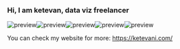 ### Hi, I am ketevan, data viz freelancer

![preview](https://user-images.githubusercontent.com/82092035/134229542-58f0bca8-775f-4e44-b31d-78917214a672.gif)![preview](https://user-images.githubusercontent.com/82092035/134229614-8ce0a750-a2b7-4e73-8722-dfe16a819bcb.gif)![preview](https://user-images.githubusercontent.com/82092035/134229652-805228d6-0286-412a-8345-f24eebf573be.gif)![preview](https://user-images.githubusercontent.com/82092035/134229742-11717a62-7165-42e0-b28e-7c1fb0a03927.gif)![preview](https://user-images.githubusercontent.com/82092035/134229776-05a3c0a7-4178-41f8-9560-e48085f44a52.gif)

You can check my website for more: https://ketevani.com/
<!--
**KetiBochorishvili/KetiBochorishvili** is a ✨ _special_ ✨ repository because its `README.md` (this file) appears on your GitHub profile.

Here are some ideas to get you started:

- 🔭 I’m currently working on ...
- 🌱 I’m currently learning ...
- 👯 I’m looking to collaborate on ...![preview](https://user-images.githubusercontent.com/82092035/134229475-db131388-748c-425d-bd50-03aed915e203.gif

- 🤔 I’m looking for help with ...
- 💬 Ask me about ...
- 📫 How to reach me: ...
- 😄 Pronouns: ...
- ⚡ Fun fact: ...
-->
